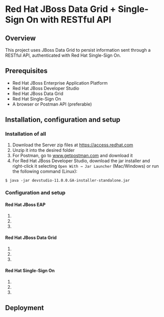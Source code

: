 # Red Hat JBoss Data Grid + Single-Sign On with RESTful API

## Overview
This project uses JBoss Data Grid to persist information sent through a RESTful API, authenticated with Red Hat Single-Sign On.

## Prerequisites
* Red Hat JBoss Enterprise Application Platform
* Red Hat JBoss Developer Studio
* Red Hat JBoss Data Grid
* Red Hat Single-Sign On
* A browser or Postman API (preferable)

## Installation, configuration and setup
### Installation of all 
1. Download the Server zip files at https://access.redhat.com
2. Unzip it into the desired folder 
3. For Postman, go to www.getpostman.com and download it
4. For Red Hat JBoss Developer Studio, download the jar installer and right-click it selecting `Open With → Jar Launcher` (Mac/Windows) or run the following command (Linux):
``` 
$ java -jar devstudio-11.0.0.GA-installer-standalone.jar
```

### Configuration and setup
#### Red Hat JBoss EAP 
1.
2.
3.

#### Red Hat JBoss Data Grid
1.
2.
3.

#### Red Hat Single-Sign On
1.
2.
3.

## Deployment 
